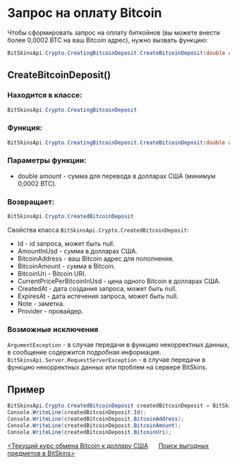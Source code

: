 ﻿# Запрос на оплату Bitcoin

Чтобы сформировать запрос на оплату биткойнов (вы можете внести более 0,0002 BTC на ваш Bitcoin адрес), нужно вызвать функцию:

```csharp
BitSkinsApi.Crypto.CreatingBitcoinDeposit.CreateBitcoinDeposit(double amount);
```

## CreateBitcoinDeposit()

### Находится в классе:

```csharp
BitSkinsApi.Crypto.CreatingBitcoinDeposit
```

### Функция:

```csharp
BitSkinsApi.Crypto.CreatingBitcoinDeposit.CreateBitcoinDeposit(double amount);
```

### Параметры функции:

* double amount - сумма для перевода в долларах США (минимум 0,0002 BTC).

### Возвращает:

```csharp
BitSkinsApi.Crypto.CreatedBitcoinDeposit
```

Свойства класса ```BitSkinsApi.Crypto.CreatedBitcoinDeposit```:
* Id - id запроса, может быть null.
* AmountInUsd - сумма в долларах США.
* BitcoinAddress - ваш Bitcoin адрес для пополнения.
* BitcoinAmount - сумма в Bitcoin.
* BitcoinUri - Bitcoin URI.
* CurrentPricePerBitcoinInUsd - цена одного Bitcoin в долларах США.
* CreatedAt - дата создания запроса, может быть null.
* ExpiresAt - дата истечения запроса, может быть null.
* Note - заметка.
* Provider - провайдер.

### Возможные исключения
```ArgumentException``` - в случае передачи в функцию некорректных данных, в сообщение содержится подробная информация.
\
```BitSkinsApi.Server.RequestServerException``` - в случае передачи в функцию некорректных данных или проблем на сервере BitSkins.

## Пример

```csharp
BitSkinsApi.Crypto.CreatedBitcoinDeposit createdBitcoinDeposit = BitSkinsApi.Crypto.CreatingBitcoinDeposit.CreateBitcoinDeposit(10);
Console.WriteLine(createdBitcoinDeposit.Id);
Console.WriteLine(createdBitcoinDeposit.BitcoinAddress);
Console.WriteLine(createdBitcoinDeposit.BitcoinAmount);
Console.WriteLine(createdBitcoinDeposit.BitcoinUri);
```

[<Текущий курс обмена Bitcoin к доллару США](https://github.com/Captious99/BitSkinsApi/blob/master/docs/ru/crypto/bitcoin_deposit_rate.md) &nbsp;&nbsp;&nbsp;&nbsp; [Поиск выгодных предметов в BitSkins>](https://github.com/Captious99/BitSkinsApi/blob/master/docs/ru/code_examples/find_profitable_items.md)